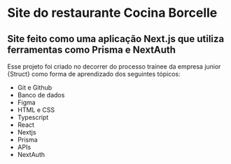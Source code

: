 # Site do restaurante Cocina Borcelle

## Site feito como uma aplicação Next.js que utiliza ferramentas como Prisma e NextAuth

Esse projeto foi criado no decorrer do processo trainee da empresa junior {Struct} como forma de aprendizado dos seguintes tópicos:

-   Git e Github
-   Banco de dados
-   Figma
-   HTML e CSS
-   Typescript
-   React
-   Nextjs
-   Prisma
-   APIs
-   NextAuth
